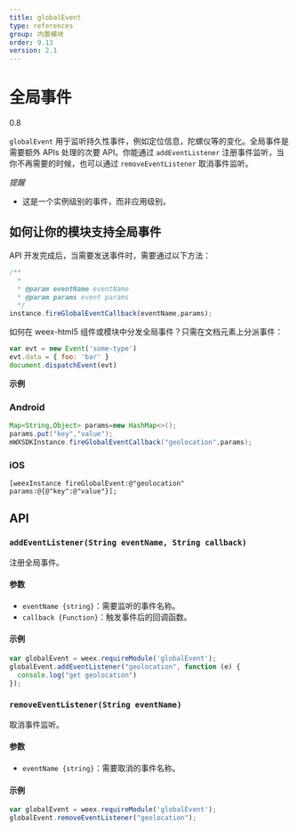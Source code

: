 ```yaml
---
title: globalEvent
type: references
group: 内置模块
order: 9.13
version: 2.1
---
```


# 全局事件

<span class="weex-version">0.8</span>

`globalEvent` 用于监听持久性事件，例如定位信息，陀螺仪等的变化。全局事件是需要额外 APIs 处理的次要 API。你能通过 `addEventListener` 注册事件监听，当你不再需要的时候，也可以通过 `removeEventListener` 取消事件监听。

*提醒*

- 这是一个实例级别的事件，而非应用级别。

## 如何让你的模块支持全局事件

API 开发完成后，当需要发送事件时，需要通过以下方法：

```javascript
/**
  *
  * @param eventName eventName
  * @param params event params
  */
instance.fireGlobalEventCallback(eventName,params);
```

如何在 weex-html5 组件或模块中分发全局事件？只需在文档元素上分派事件：

```javascript
var evt = new Event('some-type')
evt.data = { foo: 'bar' }
document.dispatchEvent(evt)
```

**示例**

### Android

```java
Map<String,Object> params=new HashMap<>();
params.put("key","value");
mWXSDKInstance.fireGlobalEventCallback("geolocation",params);
```

### iOS

```object-c
[weexInstance fireGlobalEvent:@"geolocation" params:@{@"key":@"value"}];
```

## API

### `addEventListener(String eventName, String callback)`

注册全局事件。

#### 参数

- `eventName {string}`：需要监听的事件名称。
- `callback {Function}`：触发事件后的回调函数。

#### 示例

```javascript
var globalEvent = weex.requireModule('globalEvent');
globalEvent.addEventListener("geolocation", function (e) {
  console.log("get geolocation")
});
```

### `removeEventListener(String eventName)`

取消事件监听。

#### 参数

- `eventName {string}`：需要取消的事件名称。

#### 示例

```javascript
var globalEvent = weex.requireModule('globalEvent');
globalEvent.removeEventListener("geolocation");
```
